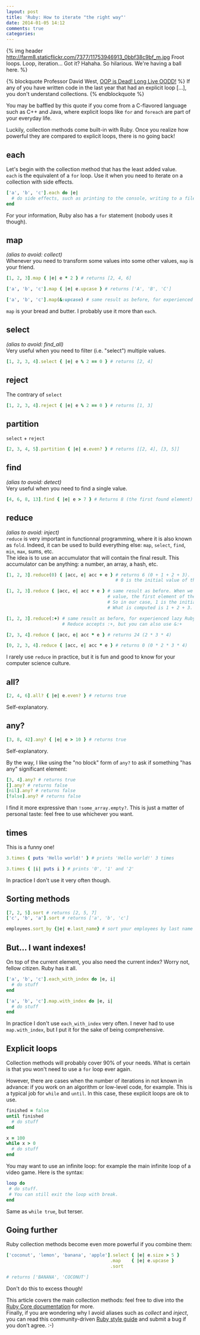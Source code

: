 ```yaml
---
layout: post
title: 'Ruby: How to iterate "the right way"'
date: 2014-01-05 14:12
comments: true
categories: 
---
```


{% img header http://farm8.staticflickr.com/7377/11753946913_0bbf38c9bf_m.jpg Froot loops. Loop, iteration... Got it? Hahaha. So hilarious. We're having a ball here. %}

<div class="left-header">
{% blockquote Professor David West, <a href="http://vimeo.com/77415896#t=48m04s" target="blank">OOP is Dead! Long Live OODD!</a> %}
If any of you have written code in the last year that had an explicit loop [...], you don't understand collections.
{% endblockquote %}
</div>

You may be baffled by this quote if you come from a C-flavored language such as C++ and Java<!--more-->, where explicit loops like `for` and `foreach` are part of your everyday life.

Luckily, collection methods come built-in with Ruby. Once you realize how powerful they are compared to explicit loops, there is no going back!

## each

Let's begin with the collection method that has the least added value.  
`each` is the equivalent of a `for` loop. Use it when you need to iterate on a collection with side effects.

``` ruby
['a', 'b', 'c'].each do |e|
  # do side effects, such as printing to the console, writing to a file, persisting in database, etc.
end
```

For your information, Ruby also has a `for` statement (nobody uses it though).

## map

*(alias to avoid: collect)*  
Whenever you need to transform some values into some other values, `map` is your friend.

``` ruby
[1, 2, 3].map { |e| e * 2 } # returns [2, 4, 6]

['a', 'b', 'c'].map { |e| e.upcase } # returns ['A', 'B', 'C']

['a', 'b', 'c'].map(&:upcase) # same result as before, for experienced lazy Ruby programmers
```

`map` is your bread and butter. I probably use it more than `each`.

## select

*(alias to avoid: find_all)*  
Very useful when you need to filter (i.e. "select") multiple values.

``` ruby
[1, 2, 3, 4].select { |e| e % 2 == 0 } # returns [2, 4]
```

## reject

The contrary of `select`

``` ruby
[1, 2, 3, 4].reject { |e| e % 2 == 0 } # returns [1, 3]
```

## partition

`select` + `reject`

``` ruby
[2, 3, 4, 5].partition { |e| e.even? } # returns [[2, 4], [3, 5]]
```

## find

*(alias to avoid: detect)*  
Very useful when you need to find a single value.

``` ruby
[4, 6, 8, 13].find { |e| e > 7 } # Returns 8 (the first found element)
```

## reduce

*(alias to avoid: inject)*  
`reduce` is very important in functionnal programming, where it is also known as `fold`. Indeed, it can be used to build everything else: `map`, `select`, `find`, `min`, `max`, sums, etc.  
The idea is to use an accumulator that will contain the final result. This accumulator can be anything: a number, an array, a hash, etc.

``` ruby
[1, 2, 3].reduce(0) { |acc, e| acc + e } # returns 6 (0 + 1 + 2 + 3).
                                         # 0 is the initial value of the accumulator.

[1, 2, 3].reduce { |acc, e| acc + e } # same result as before. When we omit the accumulator initial
                                      # value, the first element of the array is chosen.
                                      # So in our case, 1 is the initial value of the accumulator.
                                      # What is computed is 1 + 2 + 3.

[1, 2, 3].reduce(:+) # same result as before, for experienced lazy Ruby programmers.
                     # Reduce accepts :+, but you can also use &:+

[2, 3, 4].reduce { |acc, e| acc * e } # returns 24 (2 * 3 * 4)

[0, 2, 3, 4].reduce { |acc, e| acc * e } # returns 0 (0 * 2 * 3 * 4)
```

I rarely use `reduce` in practice, but it is fun and good to know for your computer science culture.

## all?

``` ruby
[2, 4, 6].all? { |e| e.even? } # returns true
```

Self-explanatory.

## any?

``` ruby
[3, 8, 42].any? { |e| e > 10 } # returns true
```

Self-explanatory.

By the way, I like using the "no block" form of `any?` to ask if something "has any" significant element:
``` ruby
[3, 4].any? # returns true
[].any? # returns false
[nil].any? # returns false
[false].any? # returns false
```

I find it more expressive than `!some_array.empty?`. This is just a matter of personal taste: feel free to use whichever you want.

##  times

This is a funny one!

``` ruby
3.times { puts 'Hello world!' } # prints 'Hello world!' 3 times

3.times { |i| puts i } # prints '0', '1' and '2'
```

In practice I don't use it very often though.

## Sorting methods

``` ruby
[7, 2, 5].sort # returns [2, 5, 7]
['c', 'b', 'a'].sort # returns ['a', 'b', 'c']

employees.sort_by {|e| e.last_name} # sort your employees by last name
```

## But... I want indexes!

On top of the current element, you also need the current index? Worry not, fellow citizen. Ruby has it all.

``` ruby
['a', 'b', 'c'].each_with_index do |e, i|
  # do stuff
end

['a', 'b', 'c'].map.with_index do |e, i|
  # do stuff
end
```

In practice I don't use `each_with_index` very often. I never had to use `map.with_index`, but I put it for the sake of being comprehensive.

## Explicit loops

Collection methods will probably cover 90% of your needs. What is certain is that you won't need to use a `for` loop ever again. 

However, there are cases when the number of iterations in not known in advance: if you work on an algorithm or low-level code,
for example.
This is a typical job for `while` and `until`. In this case, these explicit loops are ok to use.

``` ruby
finished = false
until finished
  # do stuff
end

x = 100
while x > 0
  # do stuff
end
```

You may want to use an infinite loop: for example the main infinite loop of a video game. Here is the syntax:

``` ruby
loop do
 # do stuff.
 # You can still exit the loop with break.
end
```

Same as `while true`, but terser.

## Going further

Ruby collection methods become even more powerful if you combine them:

``` ruby
['coconut', 'lemon', 'banana', 'apple'].select { |e| e.size > 5 }
                                       .map    { |e| e.upcase }
                                       .sort

# returns ['BANANA', 'COCONUT']
```

Don't do this to excess though!

This article covers the main collection methods: feel free to dive into the <a href="http://ruby-doc.org/core" target="_blank">Ruby Core documentation</a> for more.  
Finally, if you are wondering why I avoid aliases such as *collect* and *inject*, you can read this community-driven <a href="https://github.com/bbatsov/ruby-style-guide#naming" target="_blank">Ruby style guide</a> and submit a bug if you don't agree. :-)
